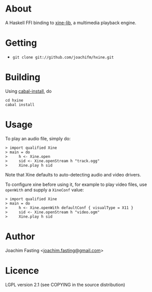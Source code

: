 # About
A Haskell FFI binding to [xine-lib], a multimedia playback engine.

[xine-lib]: http://xine-project.org

# Getting

* `git clone git://github.com/joachifm/hxine.git`

# Building

Using [cabal-install], do

    cd hxine
    cabal install

[cabal-install]: http://hackage.haskell.org/package/cabal-install

# Usage

To play an audio file, simply do:

    > import qualified Xine
    > main = do
    >     h <- Xine.open
    >     sid <- Xine.openStream h "track.ogg"
    >     Xine.play h sid

Note that Xine defaults to auto-detecting audio and video drivers.

To configure xine before using it, for example to play video files, use
`openWith` and supply a `XineConf` value:

    > import qualified Xine
    > main = do
    >     h <- Xine.openWith defaultConf { visualType = X11 }
    >     sid <- Xine.openStream h "video.ogm"
    >     Xine.play h sid

# Author
Joachim Fasting \<joachim.fasting@gmail.com\>

# Licence
LGPL version 2.1 (see COPYING in the source distribution)
